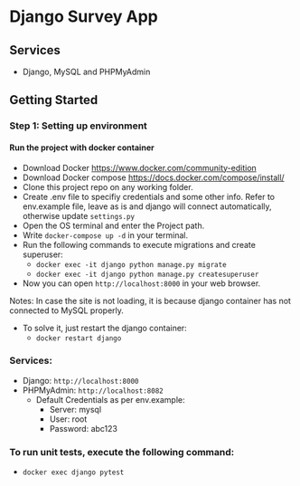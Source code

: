 # Django Survey App

## Services

* Django, MySQL and PHPMyAdmin

## Getting Started

### Step 1: Setting up environment

#### Run the project with docker container

* Download Docker https://www.docker.com/community-edition
* Download Docker compose https://docs.docker.com/compose/install/
* Clone this project repo on any working folder.
* Create .env file to specifiy credentials and some other info. Refer to env.example file, leave as is and django will connect automatically, otherwise update `settings.py`
* Open the OS terminal and enter the Project path.
* Write `docker-compose up -d` in your terminal.
* Run the following commands to execute migrations and create superuser: 
    * `docker exec -it django python manage.py migrate`
    * `docker exec -it django python manage.py createsuperuser`
* Now you can open `http://localhost:8000` in your web browser.

Notes: In case the site is not loading, it is because django container has not connected to MySQL properly.
* To solve it, just restart the django container: 
    * `docker restart django`

### Services:
* Django: `http://localhost:8000`
* PHPMyAdmin: `http://localhost:8082`
    * Default Credentials as per env.example:
        * Server: mysql
        * User: root
        * Password: abc123
### To run unit tests, execute the following command:
* `docker exec django pytest`

